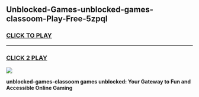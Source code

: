 
## Unblocked-Games-unblocked-games-classoom-Play-Free-5zpql
<h3>
<a href="https://premium76.site?title=unblocked-games-classoom&ref=18A">CLICK TO PLAY</a></h3>
<hr>

<h3>
<a href="https://premium76.site?title=unblocked-games-classoom&ref=18A">CLICK 2 PLAY</a>
  
</h3>

<a href="https://premium76.site?title=unblocked-games-classoom&ref=18A"><img src="https://clearcache.store/games.png"></a>


**unblocked-games-classoom games unblocked: Your Gateway to Fun and Accessible Online Gaming**
